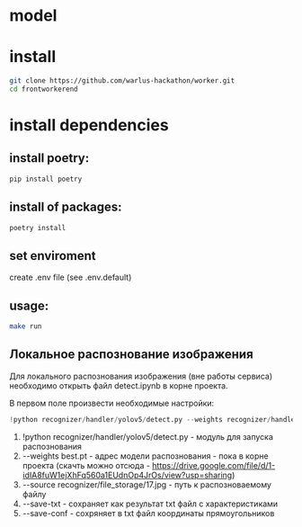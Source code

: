 # model

# install
```bash
git clone https://github.com/warlus-hackathon/worker.git 
cd frontworkerend
```

# install dependencies

## install poetry:

```bash
pip install poetry 
```
## install of packages:

```bash
poetry install
```

## set enviroment

create .env file (see .env.default)

## usage:

```bash
make run
```
## Локальное распознование изображения
Для локального распознования изображения (вне работы сервиса) необходимо открыть файл detect.ipynb в корне проекта.

В первом поле произвести необходимые настройки:
```python
!python recognizer/handler/yolov5/detect.py --weights recognizer/handler/yolov5/runs/train/best.pt --source recognizer/file_storage/17.jpg --save-txt --save-conf
```


1. !python recognizer/handler/yolov5/detect.py - модуль для запуска распознования
2. --weights best.pt - адрес модели распознования - пока в корне проекта (скачть можно отсюда - https://drive.google.com/file/d/1-idIA8fuW1ejXhFq560a1EUdnOp4JrOs/view?usp=sharing)
3. --source recognizer/file_storage/17.jpg - путь к распозноваемому файлу
4. --save-txt - сохраняет как результат txt файл с характеристиками 
5. --save-conf - сохряняет в txt файл координаты прямоугольников